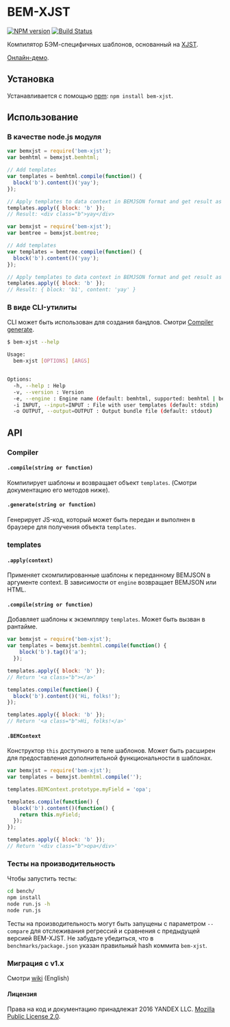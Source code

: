 # BEM-XJST

[![NPM version](http://img.shields.io/npm/v/bem-xjst.svg?style=flat)](http://www.npmjs.org/package/bem-xjst)
[![Build Status](http://img.shields.io/travis/bem/bem-xjst/master.svg)](https://travis-ci.org/bem/bem-xjst)

Компилятор БЭМ-специфичных шаблонов, основанный на [XJST](https://github.com/veged/xjst).

[Онлайн-демо](https://bem.github.io/bem-xjst/).

## Установка

Устанавливается с помощью [npm](https://npmjs.org): `npm install bem-xjst`.

## Использование

### В качестве node.js модуля

```js
var bemxjst = require('bem-xjst');
var bemhtml = bemxjst.bemhtml;

// Add templates
var templates = bemhtml.compile(function() {
  block('b').content()('yay');
});

// Apply templates to data context in BEMJSON format and get result as HTML string
templates.apply({ block: 'b' });
// Result: <div class="b">yay</div>
```

```js
var bemxjst = require('bem-xjst');
var bemtree = bemxjst.bemtree;

// Add templates
var templates = bemtree.compile(function() {
  block('b').content()('yay');
});

// Apply templates to data context in BEMJSON format and get result as BEMJSON
templates.apply({ block: 'b' });
// Result: { block: 'b1', content: 'yay' }
```

### В виде CLI-утилиты

CLI может быть использован для создания бандлов. Смотри [Compiler
generate](#generatestring-or-function).

```bash
$ bem-xjst --help

Usage:
  bem-xjst [OPTIONS] [ARGS]


Options:
  -h, --help : Help
  -v, --version : Version
  -e, --engine : Engine name (default: bemhtml, supported: bemhtml | bemtree)
  -i INPUT, --input=INPUT : File with user templates (default: stdin)
  -o OUTPUT, --output=OUTPUT : Output bundle file (default: stdout)
```

## API

### Compiler

#### `.compile(string or function)`

Компилирует шаблоны и возвращает объект `templates`.
(Смотри документацию его методов ниже).

#### `.generate(string or function)`

Генерирует JS-код, который может быть передан и выполнен в браузере для
получения объекта `templates`.

### templates

#### `.apply(context)`

Применяет скомпилированные шаблоны к переданному BEMJSON в аргументе context.
В зависимости от `engine` возвращает BEMJSON или HTML.

#### `.compile(string or function)`

Добавляет шаблоны к экземпляру `templates`. Может быть вызван в рантайме.

```js
var bemxjst = require('bem-xjst');
var templates = bemxjst.bemhtml.compile(function() {
    block('b').tag()('a');
  });

templates.apply({ block: 'b' });
// Return '<a class="b"></a>'

templates.compile(function() {
  block('b').content()('Hi, folks!');
});

templates.apply({ block: 'b' });
// Return '<a class="b">Hi, folks!</a>'
```

#### `.BEMContext`

Конструктор `this` доступного в теле шаблонов. Может быть расширен для
предоставления дополнительной функциональности в шаблонах.

```js
var bemxjst = require('bem-xjst');
var templates = bemxjst.bemhtml.compile('');

templates.BEMContext.prototype.myField = 'opa';

templates.compile(function() {
  block('b').content()(function() {
    return this.myField;
  });
});

templates.apply({ block: 'b' });
// Return '<div class="b">opa</div>'
```

### Тесты на производительность

Чтобы запустить тесты:

```bash
cd bench/
npm install
node run.js -h
node run.js
```

Тесты на производительность могут быть запущены с параметром `--compare`
для отслеживания регрессий и сравнения с предыдущей версией BEM-XJST. Не забудьте
 убедиться, что в `benchmarks/package.json` указан правильный hash коммита
 `bem-xjst`.

### Миграция с v1.x

Смотри [wiki][0] (English)

#### Лицензия

Права на код и документацию принадлежат 2016 YANDEX LLC.
[Mozilla Public License 2.0](LICENSE.txt).

[0]: https://github.com/bem/bem-xjst/wiki/Notable-changes-between-bem-xjst@1.x-and-bem-xjst@2.x
[1]: https://github.com/bem/bem-xjst/wiki/Notable-changes-between-bem-xjst@1.x-and-bem-xjst@2.x#this_str-is-gone
